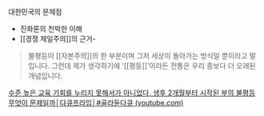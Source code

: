 대한민국의 문제점
- 진화론의 천박한 이해
- [[경쟁 제일주의]]의 근거- 



> 불평등이 [[자본주의]]의 한 부분이며 그저 세상이 돌아가는 방식일 뿐이라고 말입니다.
> 그런데 제가 생각하기에 '[[평등]]'이라든 전통은 우리 종보다 더 오래된 개념입니다.

[수준 높은 교육 기회를 누리지 못해서가 아니었다. 생후 2개월부터 시작된 부의 불평등 무엇이 문제일까│다큐프라임│#골라듄다큐 (youtube.com)](https://www.youtube.com/watch?v=tJsjgeyMQiE&t=421s)

